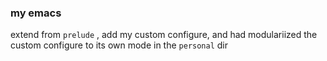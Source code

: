 ### my emacs

extend from `prelude` , add my custom configure, and had modulariized the custom configure to its own mode in the `personal` dir
